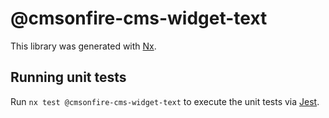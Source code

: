 # @cmsonfire-cms-widget-text

This library was generated with [Nx](https://nx.dev).

## Running unit tests

Run `nx test @cmsonfire-cms-widget-text` to execute the unit tests via [Jest](https://jestjs.io).

